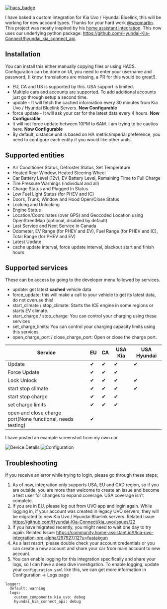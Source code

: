 [![hacs_badge](https://img.shields.io/badge/HACS-Default-41BDF5.svg?style=for-the-badge)](https://github.com/hacs/integration)


I have baked a custom integration for Kia Uvo / Hyundai Bluelink, this will be working for new account types. Thanks for your hard work [@wcomartin](https://github.com/wcomartin/kiauvo). This project was mostly inspired by his [home assistant integration](https://github.com/wcomartin/kia_uvo).  This now uses our underlying python package: https://github.com/Hyundai-Kia-Connect/hyundai_kia_connect_api. 

## Installation ##
You can install this either manually copying files or using HACS. Configuration can be done on UI, you need to enter your username and password, (I know, translations are missing, a PR for this would be great!). 
- EU, CA and US is supported by this.  USA support is limited. 
- Multiple cars and accounts are supported. To add additional accounts just go through setup a second time. 
- update - It will fetch the cached information every 30 minutes from Kia Uvo / Hyundai Bluelink Servers. **Now Configurable**
- force update - It will ask your car for the latest data every 4 hours. **Now Configurable**
- It will not force update between 10PM to 6AM. I am trying to be cautios here. **Now Configurable**
- By default, distance unit is based on HA metric/imperial preference, you need to configure each entity if you would like other units.

## Supported entities ##
- Air Conditioner Status, Defroster Status, Set Temperature
- Heated Rear Window, Heated Steering Wheel
- Car Battery Level (12v), EV Battery Level, Remaining Time to Full Charge
- Tire Pressure Warnings (individual and all)
- Charge Status and Plugged In Status
- Low Fuel Light Status (for PHEV and IC)
- Doors, Trunk, Window and Hood Open/Close Status
- Locking and Unlocking
- Engine Status
- Location/Coordinates (over GPS) and Geocoded Location using OpenStreetMap (optional, disabled by default)
- Last Service and Next Service in Canada
- Odometer, EV Range (for PHEV and EV), Fuel Range (for PHEV and IC), Total Range (for PHEV and EV)
- Latest Update
- cache update interval, force update interval, blackout start and finish hours

## Supported services ##
These can be access by going to the developer menu followed by services. 

- update: get latest **cached** vehicle data
- force_update: this will make a call to your vehicle to get its latest data, do not overuse this!
- start_climate / stop_climate: Starts the ICE engine in some regions or starts EV climate. 
- start_charge / stop_charge: You can control your charging using these services
- set_charge_limits: You can control your charging capacity limits using this services 
- open_charge_port / close_charge_port:  Open or close the charge port.

| Service       | EU        | CA        | USA Kia        | USA Hyundai        |
| ------------- | --        | --        | --------       | ------------       |
| Update        | &#10004;  | &#10004;  | &#10004;       | &#10004;           |
| Force Update  | &#10004;  | &#10004;  | &#10004;       |           |
| Lock Unlock   | &#10004;  | &#10004;  | &#10004;       | &#10004;           |
| start stop climate | &#10004;  | &#10004;  | &#10004;       | &#10004;           |
| start stop charge  | &#10004;  | &#10004;  | &#10004;       |            |
| set charge limits  | &#10004;  | &#10004;  | &#10004;       |            |
| open and close charge port(None functional, needs testing)  | &#10004;  |   | |          |

I have posted an example screenshot from my own car.

![Device Details](https://github.com/Hyundai-Kia-Connect/kia_uvo/blob/master/Device%20Details.PNG?raw=true)
![Configuration](https://github.com/Hyundai-Kia-Connect/kia_uvo/blob/master/Configuration.PNG?raw=true)

## Troubleshooting ##
If you receive an error while trying to login, please go through these steps;
1. As of now, integration only supports USA, EU and CAD region, so if you are outside, you are more than welcome to create an issue and become a test user for changes to expand coverage. USA coverage isn't complete. 
2. If you are in EU, please log out from UVO app and login again. While logging in, if your account was created in legacy UVO servers, they will be migrated to new Kia Uvo / Hyundai Bluelink servers. Related Issue: https://github.com/Hyundai-Kia-Connect/kia_uvo/issues/22
3. If you have migrated recently, you might need to wait one day to try again. Related Issue: https://community.home-assistant.io/t/kia-uvo-integration-pre-alpha/297927/12?u=fuatakgun
4. As a last resort, please double check your account credentials or you can create a new account and share your car from main account to new account.
5. You can enable logging for this integration specifically and share your logs, so I can have a deep dive investigation. To enable logging, update your `configuration.yaml` like this, we can get more information in Configuration -> Logs page
```
logger:
  default: warning
  logs:
    custom_components.kia_uvo: debug
    hyundai_kia_connect_api: debug
```

